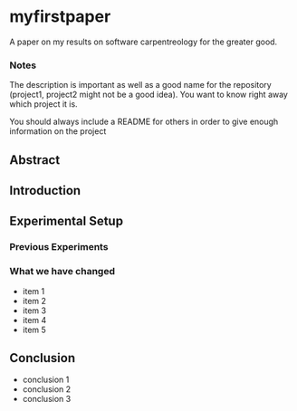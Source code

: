 # myfirstpaper
A paper on my results on software carpentreology for the greater good.

### Notes
The description is important as well as a good name for the repository (project1, project2 might not be a good idea). You want to know right away which project it is. 

You should always include a README for others in order to give enough information on the project

## Abstract

## Introduction

## Experimental Setup

### Previous Experiments
### What we have changed
- item 1
- item 2
- item 3
- item 4
- item 5

## Conclusion
- conclusion 1
- conclusion 2
- conclusion 3
